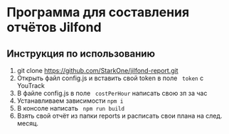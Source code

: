 Программа для составления отчётов Jilfond
=============
Инструкция по использованию
-------------
1.  git clone https://github.com/StarkOne/jilfond-report.git
2.  Открыть файл config.js и вставить свой token в поле ` token`  c YouTrack 
3.  В файле config.js в поле ` costPerHour`  написать свою зп за час
4.  Устанавливаем зависимости `npm i`
5.  В консоле написать ` npm run build` 
6.  Взять свой отчёт из папки reports и расписать свои плана на след. месяц.


